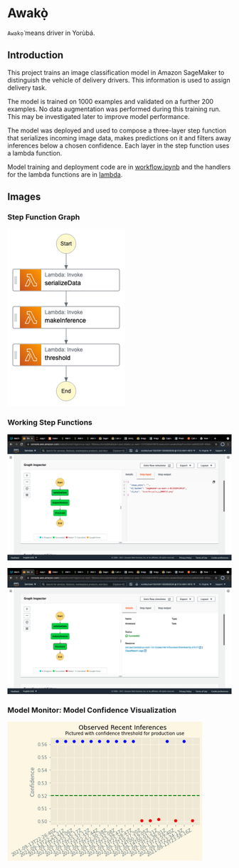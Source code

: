 # Awakọ̀

`Awakọ̀` means driver in Yorùbá.

## Introduction
This project trains an image classification model in Amazon SageMaker to distinguish the vehicle of delivery drivers. This information is used to assign delivery task. 

The model is trained on 1000 examples and validated on a further 200 examples. No data augmentation was performed during this training run. This may be investigated later to improve model performance.

The model was deployed and used to compose a three-layer step function that serializes incoming image data, makes predictions on it and filters away inferences below a chosen confidence. Each layer in the step function uses a lambda function.

Model training and deployment code are in [workflow.ipynb](awako/workflow.ipynb) and the handlers for the lambda functions are in [lambda](awako/lambda).

## Images
### Step Function Graph

![step_function_graph](images/stepfunctions_graph.png)
### Working Step Functions

![step_function1](images/successful_step_function_execution.png)

![step_function2](images/successful_step_fn_execution.png)

### Model Monitor: Model Confidence Visualization
![confidence_plot](images/prediction_confidence.png)
